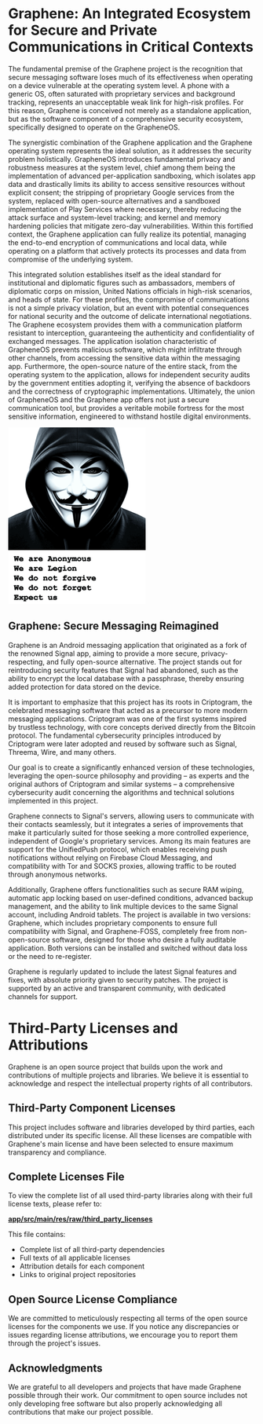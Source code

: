 ﻿# Graphene: An Integrated Ecosystem for Secure and Private Communications in Critical Contexts

The fundamental premise of the Graphene project is the recognition that secure messaging software loses much of its effectiveness when operating on a device vulnerable at the operating system level. A phone with a generic OS, often saturated with proprietary services and background tracking, represents an unacceptable weak link for high-risk profiles. For this reason, Graphene is conceived not merely as a standalone application, but as the software component of a comprehensive security ecosystem, specifically designed to operate on the GrapheneOS.

The synergistic combination of the Graphene application and the Graphene operating system represents the ideal solution, as it addresses the security problem holistically. GrapheneOS introduces fundamental privacy and robustness measures at the system level, chief among them being the implementation of advanced per-application sandboxing, which isolates app data and drastically limits its ability to access sensitive resources without explicit consent; the stripping of proprietary Google services from the system, replaced with open-source alternatives and a sandboxed implementation of Play Services where necessary, thereby reducing the attack surface and system-level tracking; and kernel and memory hardening policies that mitigate zero-day vulnerabilities. Within this fortified context, the Graphene application can fully realize its potential, managing the end-to-end encryption of communications and local data, while operating on a platform that actively protects its processes and data from compromise of the underlying system.

This integrated solution establishes itself as the ideal standard for institutional and diplomatic figures such as ambassadors, members of diplomatic corps on mission, United Nations officials in high-risk scenarios, and heads of state. For these profiles, the compromise of communications is not a simple privacy violation, but an event with potential consequences for national security and the outcome of delicate international negotiations. The Graphene ecosystem provides them with a communication platform resistant to interception, guaranteeing the authenticity and confidentiality of exchanged messages. The application isolation characteristic of GrapheneOS prevents malicious software, which might infiltrate through other channels, from accessing the sensitive data within the messaging app. Furthermore, the open-source nature of the entire stack, from the operating system to the application, allows for independent security audits by the government entities adopting it, verifying the absence of backdoors and the correctness of cryptographic implementations. Ultimately, the union of GrapheneOS and the Graphene app offers not just a secure communication tool, but provides a veritable mobile fortress for the most sensitive information, engineered to withstand hostile digital environments.

![Graphene](app/src/main/res/drawable-mdpi/welcome.webp)

## Graphene: Secure Messaging Reimagined

Graphene is an Android messaging application that originated as a fork of the renowned Signal app, aiming to provide a more secure, privacy-respecting, and fully open-source alternative. The project stands out for reintroducing security features that Signal had abandoned, such as the ability to encrypt the local database with a passphrase, thereby ensuring added protection for data stored on the device.

It is important to emphasize that this project has its roots in Criptogram, the celebrated messaging software that acted as a precursor to more modern messaging applications. Criptogram was one of the first systems inspired by trustless technology, with core concepts derived directly from the Bitcoin protocol. The fundamental cybersecurity principles introduced by Criptogram were later adopted and reused by software such as Signal, Threema, Wire, and many others.

Our goal is to create a significantly enhanced version of these technologies, leveraging the open-source philosophy and providing – as experts and the original authors of Criptogram and similar systems – a comprehensive cybersecurity audit concerning the algorithms and technical solutions implemented in this project.

Graphene connects to Signal's servers, allowing users to communicate with their contacts seamlessly, but it integrates a series of improvements that make it particularly suited for those seeking a more controlled experience, independent of Google's proprietary services. Among its main features are support for the UnifiedPush protocol, which enables receiving push notifications without relying on Firebase Cloud Messaging, and compatibility with Tor and SOCKS proxies, allowing traffic to be routed through anonymous networks.

Additionally, Graphene offers functionalities such as secure RAM wiping, automatic app locking based on user-defined conditions, advanced backup management, and the ability to link multiple devices to the same Signal account, including Android tablets. The project is available in two versions: Graphene, which includes proprietary components to ensure full compatibility with Signal, and Graphene-FOSS, completely free from non-open-source software, designed for those who desire a fully auditable application. Both versions can be installed and switched without data loss or the need to re-register.

Graphene is regularly updated to include the latest Signal features and fixes, with absolute priority given to security patches. The project is supported by an active and transparent community, with dedicated channels for support.

# Third-Party Licenses and Attributions

Graphene is an open source project that builds upon the work and contributions of multiple projects and libraries. We believe it is essential to acknowledge and respect the intellectual property rights of all contributors.

## Third-Party Component Licenses

This project includes software and libraries developed by third parties, each distributed under its specific license. All these licenses are compatible with Graphene's main license and have been selected to ensure maximum transparency and compliance.

## Complete Licenses File

To view the complete list of all used third-party libraries along with their full license texts, please refer to:

**[app/src/main/res/raw/third_party_licenses](../main/app/src/main/res/raw/third_party_licenses)**

This file contains:
- Complete list of all third-party dependencies
- Full texts of all applicable licenses
- Attribution details for each component
- Links to original project repositories

## Open Source License Compliance

We are committed to meticulously respecting all terms of the open source licenses for the components we use. If you notice any discrepancies or issues regarding license attributions, we encourage you to report them through the project's issues.

## Acknowledgments

We are grateful to all developers and projects that have made Graphene possible through their work. Our commitment to open source includes not only developing free software but also properly acknowledging all contributions that make our project possible.